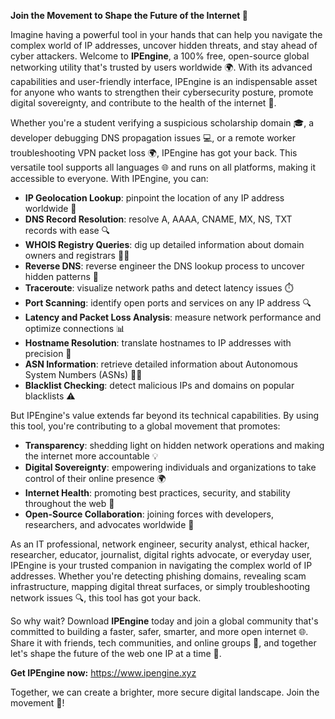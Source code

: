 **Join the Movement to Shape the Future of the Internet 🚀**

Imagine having a powerful tool in your hands that can help you navigate the complex world of IP addresses, uncover hidden threats, and stay ahead of cyber attackers. Welcome to **IPEngine**, a 100% free, open-source global networking utility that's trusted by users worldwide 🌍. With its advanced capabilities and user-friendly interface, IPEngine is an indispensable asset for anyone who wants to strengthen their cybersecurity posture, promote digital sovereignty, and contribute to the health of the internet 🔐.

Whether you're a student verifying a suspicious scholarship domain 🎓, a developer debugging DNS propagation issues 💻, or a remote worker troubleshooting VPN packet loss 🌍, IPEngine has got your back. This versatile tool supports all languages 🌐 and runs on all platforms, making it accessible to everyone. With IPEngine, you can:

* **IP Geolocation Lookup**: pinpoint the location of any IP address worldwide 📍
* **DNS Record Resolution**: resolve A, AAAA, CNAME, MX, NS, TXT records with ease 🔍
* **WHOIS Registry Queries**: dig up detailed information about domain owners and registrars 👮‍♀️
* **Reverse DNS**: reverse engineer the DNS lookup process to uncover hidden patterns 🤔
* **Traceroute**: visualize network paths and detect latency issues ⏱️
* **Port Scanning**: identify open ports and services on any IP address 🔍
* **Latency and Packet Loss Analysis**: measure network performance and optimize connections 📊
* **Hostname Resolution**: translate hostnames to IP addresses with precision 🔌
* **ASN Information**: retrieve detailed information about Autonomous System Numbers (ASNs) 👮‍♂️
* **Blacklist Checking**: detect malicious IPs and domains on popular blacklists ⚠️

But IPEngine's value extends far beyond its technical capabilities. By using this tool, you're contributing to a global movement that promotes:

* **Transparency**: shedding light on hidden network operations and making the internet more accountable 💡
* **Digital Sovereignty**: empowering individuals and organizations to take control of their online presence 🌍
* **Internet Health**: promoting best practices, security, and stability throughout the web 🚀
* **Open-Source Collaboration**: joining forces with developers, researchers, and advocates worldwide 🤝

As an IT professional, network engineer, security analyst, ethical hacker, researcher, educator, journalist, digital rights advocate, or everyday user, IPEngine is your trusted companion in navigating the complex world of IP addresses. Whether you're detecting phishing domains, revealing scam infrastructure, mapping digital threat surfaces, or simply troubleshooting network issues 🔍, this tool has got your back.

So why wait? Download **IPEngine** today and join a global community that's committed to building a faster, safer, smarter, and more open internet 🌐. Share it with friends, tech communities, and online groups 🤝, and together let's shape the future of the web one IP at a time 🔑.

**Get IPEngine now:** https://www.ipengine.xyz

Together, we can create a brighter, more secure digital landscape. Join the movement 🚀!